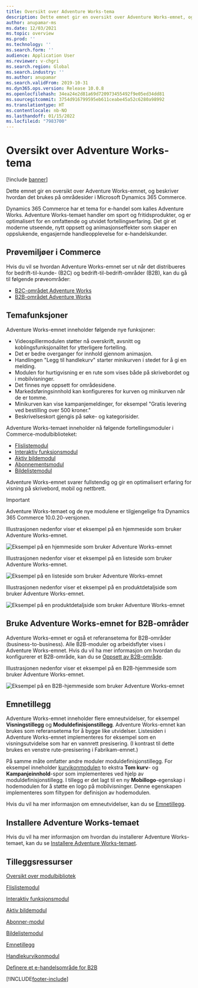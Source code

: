 ```yaml
---
title: Oversikt over Adventure Works-tema
description: Dette emnet gir en oversikt over Adventure Works-emnet, og beskriver hvordan det brukes på områdesider i Microsoft Dynamics 365 Commerce.
author: anupamar-ms
ms.date: 12/03/2021
ms.topic: overview
ms.prod: ''
ms.technology: ''
ms.search.form: ''
audience: Application User
ms.reviewer: v-chgri
ms.search.region: Global
ms.search.industry: ''
ms.author: anupamar
ms.search.validFrom: 2019-10-31
ms.dyn365.ops.version: Release 10.0.8
ms.openlocfilehash: 34ea24e2d81a69d720973455492f9e05ed34dd81
ms.sourcegitcommit: 3754d916799595eb611ceabe45a52c6280a98992
ms.translationtype: HT
ms.contentlocale: nb-NO
ms.lasthandoff: 01/15/2022
ms.locfileid: "7983700"
---
```

# <a name="adventure-works-theme-overview"></a>Oversikt over Adventure Works-tema

[!include [banner](includes/banner.md)]

Dette emnet gir en oversikt over Adventure Works-emnet, og beskriver hvordan det brukes på områdesider i Microsoft Dynamics 365 Commerce.

Dynamics 365 Commerce har et tema for e-handel som kalles Adventure Works. Adventure Works-temaet handler om sport og fritidsprodukter, og er optimalisert for en omfattende og utvidet fortellingserfaring. Det gir et moderne utseende, nytt oppsett og animasjonseffekter som skaper en oppslukende, engasjernde handleopplevelse for e-handelskunder.

## <a name="trial-environments-in-commerce"></a>Prøvemiljøer i Commerce

Hvis du vil se hvordan Adventure Works-emnet ser ut når det distribueres for bedrift-til-kunde- (B2C) og bedrift-til-bedrift-områder (B2B), kan du gå til følgende prøveområder:

- [B2C-området Adventure Works](https://www.adventure-works.com/)
- [B2B-området Adventure Works](https://www.adventure-works.com/business)

## <a name="theme-capabilities"></a>Temafunksjoner

Adventure Works-emnet inneholder følgende nye funksjoner:

- Videospillermodulen støtter nå overskrift, avsnitt og koblingsfunksjonalitet for ytterligere fortelling.
- Det er bedre overganger for innhold gjennom animasjon.
- Handlingen "Legg til handlekurv" starter minikurven i stedet for å gi en melding.
- Modulen for hurtigvisning er en rute som vises både på skrivebordet og i mobilvisninger.
- Det finnes nye oppsett for områdesidene. 
- Markedsføringsinnhold kan konfigureres for kurven og minikurven når de er tomme.
- Minikurven kan vise kampanjemeldinger, for eksempel "Gratis levering ved bestilling over 500 kroner."
- Beskrivelseskort gjengis på søke- og kategorisider.

Adventure Works-temaet inneholder nå følgende fortellingsmoduler i Commerce-modulbiblioteket:

- [Flislistemodul](tile-list-module.md)
- [Interaktiv funksjonsmodul](interactive-feature-module.md)
- [Aktiv bildemodul](active-image-module.md)
- [Abonnementsmodul](subscribe-module.md)
- [Bildelistemodul](image-list-module.md)

Adventure Works-emnet svarer fullstendig og gir en optimalisert erfaring for visning på skrivebord, mobil og nettbrett.

> [!IMPORTANT]
> Adventure Works-temaet og de nye modulene er tilgjengelige fra Dynamics 365 Commerce 10.0.20-versjonen.

Illustrasjonen nedenfor viser et eksempel på en hjemmeside som bruker Adventure Works-emnet.

![Eksempel på en hjemmeside som bruker Adventure Works-emnet](./media/aw_b2c.PNG)

Illustrasjonen nedenfor viser et eksempel på en listeside som bruker Adventure Works-emnet.

![Eksempel på en listeside som bruker Adventure Works-emnet](./media/Aw_list.PNG)

Illustrasjonen nedenfor viser et eksempel på en produktdetaljside som bruker Adventure Works-emnet.

![Eksempel på en produktdetaljside som bruker Adventure Works-emnet](./media/aw_pdp.PNG)

## <a name="use-the-adventure-works-theme-for-b2b-sites"></a>Bruke Adventure Works-emnet for B2B-områder

Adventure Works-emnet er også et referansetema for B2B-områder (business-to-business). Alle B2B-moduler og arbeidsflyter vises i Adventure Works-emnet. Hvis du vil ha mer informasjon om hvordan du konfigurerer et B2B-område, kan du se [Oppsett av B2B-område](./b2b/set-up-b2b-site.md).

Illustrasjonen nedenfor viser et eksempel på en B2B-hjemmeside som bruker Adventure Works-emnet.

![Eksempel på en B2B-hjemmeside som bruker Adventure Works-emnet](./media/aw_b2b.PNG)

## <a name="theme-extensions"></a>Emnetillegg

Adventure Works-emnet inneholder flere emneutvidelser, for eksempel **Visningstillegg** og **Moduldefinisjonstillegg**. Adventure Works-emnet kan brukes som referansetema for å bygge like utvidelser. Listesiden i Adventure Works-emnet implementeres for eksempel som en visningsutvidelse som har en vannrett presisering. (I kontrast til dette brukes en venstre rute-presisering i Fabrikam-emnet.)

På samme måte omfatter andre moduler moduldefinisjonstillegg. For eksempel inneholder [kurvikonmodulen](cart-icon-module.md) to ekstra **Tom kurv**- og **Kampanjeinnhold**-spor som implementeres ved hjelp av moduldefinisjonstillegg. I tillegg er det lagt til en ny **Mobillogo**-egenskap i hodemodulen for å støtte en logo på mobilvisninger. Denne egenskapen implementeres som filtypen for definisjon av hodemodulen.

Hvis du vil ha mer informasjon om emneutvidelser, kan du se [Emnetillegg](e-commerce-extensibility/theme-module-extensions.md).

## <a name="install-the-adventure-works-theme"></a>Installere Adventure Works-temaet

Hvis du vil ha mer informasjon om hvordan du installerer Adventure Works-temaet, kan du se [Installere Adventure Works-temaet](install-adventure-works.md).

## <a name="additional-resources"></a>Tilleggsressurser

[Oversikt over modulbibliotek](starter-kit-overview.md)

[Flislistemodul](tile-list-module.md)

[Interaktiv funksjonsmodul](interactive-feature-module.md)

[Aktiv bildemodul](active-image-module.md)

[Abonner-modul](subscribe-module.md)

[Bildelistemodul](image-list-module.md)

[Emnetillegg](e-commerce-extensibility/theme-module-extensions.md)

[Handlekurvikonmodul](cart-icon-module.md)

[Definere et e-handelsområde for B2B](./b2b/set-up-b2b-site.md)

[!INCLUDE[footer-include](../includes/footer-banner.md)]
